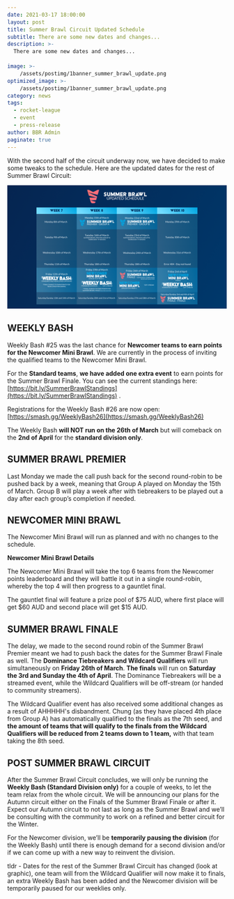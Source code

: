 ```yaml
---
date: 2021-03-17 18:00:00
layout: post
title: Summer Brawl Circuit Updated Schedule
subtitle: There are some new dates and changes...
description: >-
  There are some new dates and changes...

image: >-
    /assets/postimg/1banner_summer_brawl_update.png
optimized_image: >-
    /assets/postimg/1banner_summer_brawl_update.png
category: news
tags:
  - rocket-league
  - event
  - press-release
author: BBR Admin
paginate: true
---
```


With the second half of the circuit underway now, we have decided to make some tweaks to the schedule. Here are the updated dates for the rest of Summer Brawl Circuit:

![ ](/assets/postimg/2post_summer_brawl_updated_dates.png)

## WEEKLY BASH

Weekly Bash #25 was the last chance for **Newcomer teams to earn points for the Newcomer Mini Brawl**. We are currently in the process of inviting the qualified teams to the Newcomer Mini Brawl.

For the **Standard teams**, **we have added one extra event** to earn points for the Summer Brawl Finale. You can see the current standings here: [https://bit.ly/SummerBrawlStandings](https://bit.ly/SummerBrawlStandings) .

Registrations for the Weekly Bash #26 are now open: [https://smash.gg/WeeklyBash26](https://smash.gg/WeeklyBash26)

The Weekly Bash **will NOT run on the 26th of March** but will comeback on the **2nd of April** for the **standard division only**.

## SUMMER BRAWL PREMIER

Last Monday we made the call push back for the second round-robin to be pushed back by a week, meaning that Group A played on Monday the 15th of March. Group B will play a week after with tiebreakers to be played out a day after each group’s completion if needed.

## NEWCOMER MINI BRAWL

The Newcomer Mini Brawl will run as planned and with no changes to the schedule.

**Newcomer Mini Brawl Details**

The Newcomer Mini Brawl will take the top 6 teams from the Newcomer points leaderboard and they will battle it out in a single round-robin, whereby the top 4 will then progress to a gauntlet final.

The gauntlet final will feature a prize pool of $75 AUD, where first place will get $60 AUD and second place will get $15 AUD.

## SUMMER BRAWL FINALE

The delay, we made to the second round robin of the Summer Brawl Premier meant we had to push back the dates for the Summer Brawl Finale as well. The **Dominance Tiebreakers and Wildcard Qualifiers** will run simultaneously on **Friday 26th of March**. **The finals** will run on **Saturday the 3rd and Sunday the 4th of April**. The Dominance Tiebreakers will be a streamed event, while the Wildcard Qualifiers will be off-stream (or handed to community streamers).

The Wildcard Qualifier event has also received some additional changes as a result of AHHHHH's disbandment. Chung (as they have placed 4th place from Group A) has automatically qualified to the finals as the 7th seed, and **the amount of teams that will qualify to the finals from the Wildcard Qualifiers will be reduced from 2 teams down to 1 team,** with that team taking the 8th seed.

## POST SUMMER BRAWL CIRCUIT

After the Summer Brawl Circuit concludes, we will only be running the **Weekly Bash (Standard Division only)** for a couple of weeks, to let the team relax from the whole circuit. We will be announcing our plans for the Autumn circuit either on the Finals of the Summer Brawl Finale or after it. Expect our Autumn circuit to not last as long as the Summer Brawl and we’ll be consulting with the community to work on a refined and better circuit for the Winter.

For the Newcomer division, we’ll be **temporarily pausing the division** (for the Weekly Bash) until there is enough demand for a second division and/or if we can come up with a new way to reinvent the division.

tldr - Dates for the rest of the Summer Brawl Circuit has changed (look at graphic), one team will from the Wildcard Qualifier will now make it to finals, an extra Weekly Bash has been added and the Newcomer division will be temporarily paused for our weeklies only.